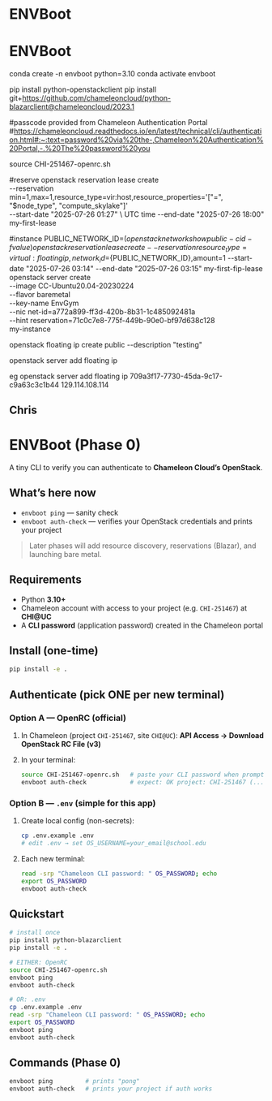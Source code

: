 # ENVBoot
# ENVBoot
conda create -n envboot python=3.10
conda activate envboot

pip install python-openstackclient
pip install git+https://github.com/chameleoncloud/python-blazarclient@chameleoncloud/2023.1


#passcode provided from Chameleon Authentication Portal
#https://chameleoncloud.readthedocs.io/en/latest/technical/cli/authentication.html#:~:text=password%20via%20the-,Chameleon%20Authentication%20Portal,-.%20The%20password%20you

source CHI-251467-openrc.sh

#reserve
openstack reservation lease create \
  --reservation min=1,max=1,resource_type=vir:host,resource_properties='["=", "$node_type", "compute_skylake"]' \
  --start-date "2025-07-26 01:27" \ UTC time
  --end-date "2025-07-26 18:00" \
  my-first-lease


#instance
PUBLIC_NETWORK_ID=$(openstack network show public -c id -f value)
openstack reservation lease create --reservation resource_type=virtual:floatingip,network_id=${PUBLIC_NETWORK_ID},amount=1 --start-date "2025-07-26 03:14" --end-date "2025-07-26 03:15" my-first-fip-lease
openstack server create \
--image CC-Ubuntu20.04-20230224 \
--flavor baremetal \
--key-name EnvGym \
--nic net-id=a772a899-ff3d-420b-8b31-1c485092481a \
--hint reservation=71c0c7e8-775f-449b-90e0-bf97d638c128 \
my-instance



openstack floating ip create public --description "testing"

openstack server add floating ip <server-id> <floating-ip>

eg
openstack server add floating ip 709a3f17-7730-45da-9c17-c9a63c3c1b44 129.114.108.114




## Chris
# ENVBoot (Phase 0)

A tiny CLI to verify you can authenticate to **Chameleon Cloud’s OpenStack**.

## What’s here now

* `envboot ping` — sanity check
* `envboot auth-check` — verifies your OpenStack credentials and prints your project

> Later phases will add resource discovery, reservations (Blazar), and launching bare metal.

## Requirements

* Python **3.10+**
* Chameleon account with access to your project (e.g. `CHI-251467`) at **CHI\@UC**
* A **CLI password** (application password) created in the Chameleon portal

## Install (one-time)

```bash
pip install -e .
```

## Authenticate (pick ONE per new terminal)

### Option A — OpenRC (official)

1. In Chameleon (project `CHI-251467`, site `CHI@UC`): **API Access → Download OpenStack RC File (v3)**
2. In your terminal:

   ```bash
   source CHI-251467-openrc.sh   # paste your CLI password when prompted
   envboot auth-check            # expect: OK project: CHI-251467 (...)
   ```

### Option B — `.env` (simple for this app)

1. Create local config (non-secrets):

   ```bash
   cp .env.example .env
   # edit .env → set OS_USERNAME=your_email@school.edu
   ```
2. Each new terminal:

   ```bash
   read -srp "Chameleon CLI password: " OS_PASSWORD; echo
   export OS_PASSWORD
   envboot auth-check
   ```

## Quickstart

```bash
# install once
pip install python-blazarclient
pip install -e .

# EITHER: OpenRC
source CHI-251467-openrc.sh
envboot ping
envboot auth-check

# OR: .env
cp .env.example .env
read -srp "Chameleon CLI password: " OS_PASSWORD; echo
export OS_PASSWORD
envboot ping
envboot auth-check
```

## Commands (Phase 0)

```bash
envboot ping         # prints "pong"
envboot auth-check   # prints your project if auth works
```

